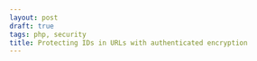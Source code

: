 ```yaml
---
layout: post
draft: true
tags: php, security
title: Protecting IDs in URLs with authenticated encryption
---
```


